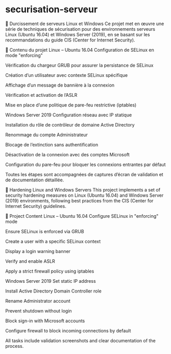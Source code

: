 # securisation-serveur
🔐 Durcissement de serveurs Linux et Windows
Ce projet met en œuvre une série de techniques de sécurisation pour des environnements serveurs Linux (Ubuntu 16.04) et Windows Server (2019), en se basant sur les recommandations du guide CIS (Center for Internet Security).

🧰 Contenu du projet
Linux – Ubuntu 16.04
Configuration de SELinux en mode "enforcing"

Vérification du chargeur GRUB pour assurer la persistance de SELinux

Création d’un utilisateur avec contexte SELinux spécifique

Affichage d’un message de bannière à la connexion

Vérification et activation de l’ASLR

Mise en place d’une politique de pare-feu restrictive (iptables)

Windows Server 2019
Configuration réseau avec IP statique

Installation du rôle de contrôleur de domaine Active Directory

Renommage du compte Administrateur

Blocage de l’extinction sans authentification

Désactivation de la connexion avec des comptes Microsoft

Configuration du pare-feu pour bloquer les connexions entrantes par défaut

Toutes les étapes sont accompagnées de captures d’écran de validation et de documentation détaillée.





🔐 Hardening Linux and Windows Servers
This project implements a set of security hardening measures on Linux (Ubuntu 16.04) and Windows Server (2019) environments, following best practices from the CIS (Center for Internet Security) guidelines.

🧰 Project Content
Linux – Ubuntu 16.04
Configure SELinux in "enforcing" mode

Ensure SELinux is enforced via GRUB

Create a user with a specific SELinux context

Display a login warning banner

Verify and enable ASLR

Apply a strict firewall policy using iptables

Windows Server 2019
Set static IP address

Install Active Directory Domain Controller role

Rename Administrator account

Prevent shutdown without login

Block sign-in with Microsoft accounts

Configure firewall to block incoming connections by default

All tasks include validation screenshots and clear documentation of the process.
